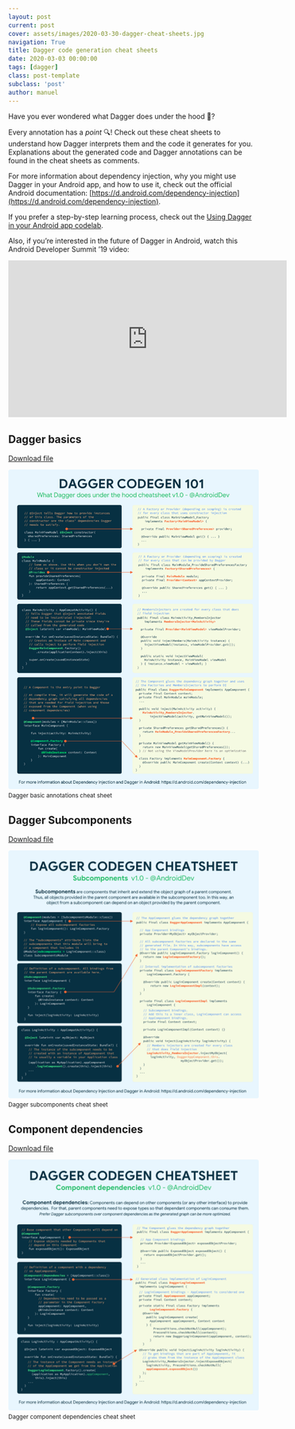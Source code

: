 ```yaml
---
layout: post
current: post
cover: assets/images/2020-03-30-dagger-cheat-sheets.jpg
navigation: True
title: Dagger code generation cheat sheets
date: 2020-03-03 00:00:00
tags: [dagger]
class: post-template
subclass: 'post'
author: manuel
---
```


Have you ever wondered what Dagger does under the hood 🤔?

Every annotation has a *point* 🔍! Check out these cheat sheets to understand how Dagger interprets them and the code it generates for you. Explanations about the generated code and Dagger annotations can be found in the cheat sheets as comments.

For more information about dependency injection, why you might use Dagger in your Android app, and how to use it, check out the official Android documentation: [https://d.android.com/dependency-injection](https://d.android.com/dependency-injection).

If you prefer a step-by-step learning process, check out the [Using Dagger in your Android app codelab](https://codelabs.developers.google.com/codelabs/android-dagger/).

Also, if you’re interested in the future of Dagger in Android, watch this Android Developer Summit ’19 video:

<iframe width="560" height="315" src="https://www.youtube.com/embed/o-ins1nvbDg" frameborder="0" allow="accelerometer; autoplay; clipboard-write; encrypted-media; gyroscope; picture-in-picture" allowfullscreen></iframe>

## Dagger basics

[Download file](https://developer.android.com/images/training/dependency-injection/dagger-codegen-basics.png)

![img](assets/images/2020-03-30-dagger-cheat-sheets_1.png)
<small>Dagger basic annotations cheat sheet</small>

## Dagger Subcomponents

[Download file](https://developer.android.com/images/training/dependency-injection/dagger-codegen-subcomponents.png)

![img](assets/images/2020-03-30-dagger-cheat-sheets_2.png)
<small>Dagger subcomponents cheat sheet</small>

## Component dependencies

[Download file](https://developer.android.com/images/training/dependency-injection/dagger-codegen-component-dependencies.png)

![img](assets/images/2020-03-30-dagger-cheat-sheets_3.png)
<small>Dagger component dependencies cheat sheet</small>